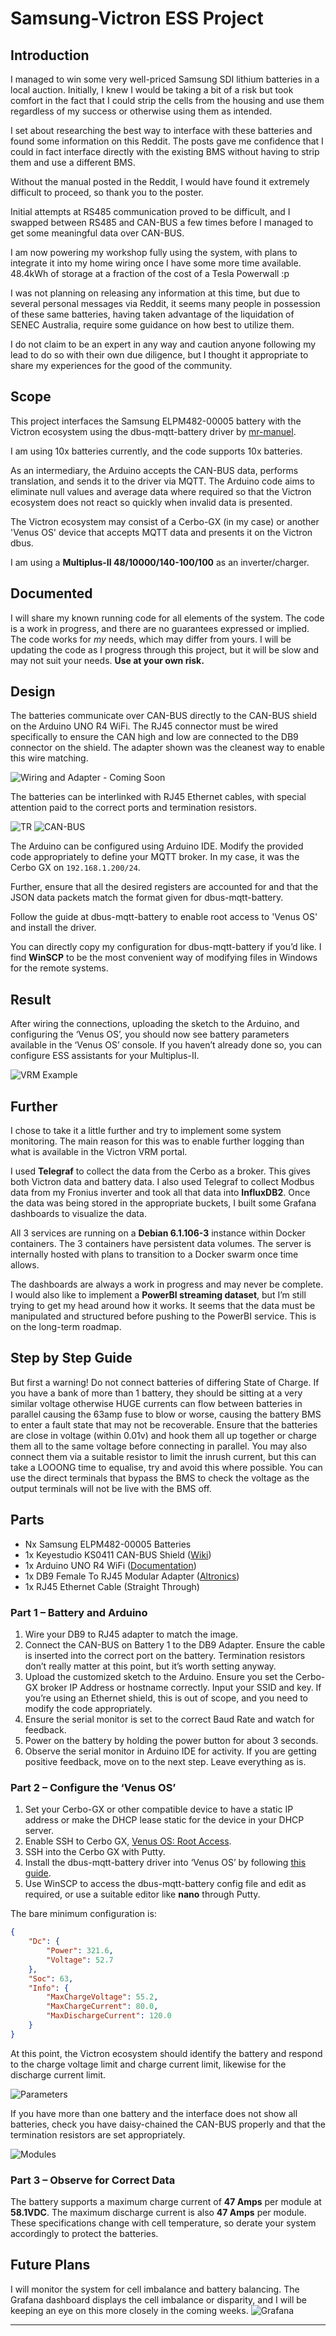 # Samsung-Victron ESS Project

## Introduction

I managed to win some very well-priced Samsung SDI lithium batteries in a local auction. Initially, I knew I would be taking a bit of a risk but took comfort in the fact that I could strip the cells from the housing and use them regardless of my success or otherwise using them as intended.

I set about researching the best way to interface with these batteries and found some information on this Reddit. The posts gave me confidence that I could in fact interface directly with the existing BMS without having to strip them and use a different BMS.

Without the manual posted in the Reddit, I would have found it extremely difficult to proceed, so thank you to the poster.

Initial attempts at RS485 communication proved to be difficult, and I swapped between RS485 and CAN-BUS a few times before I managed to get some meaningful data over CAN-BUS.

I am now powering my workshop fully using the system, with plans to integrate it into my home wiring once I have some more time available. 48.4kWh of storage at a fraction of the cost of a Tesla Powerwall :p

I was not planning on releasing any information at this time, but due to several personal messages via Reddit, it seems many people in possession of these same batteries, having taken advantage of the liquidation of SENEC Australia, require some guidance on how best to utilize them.

I do not claim to be an expert in any way and caution anyone following my lead to do so with their own due diligence, but I thought it appropriate to share my experiences for the good of the community.

## Scope

This project interfaces the Samsung ELPM482-00005 battery with the Victron ecosystem using the dbus-mqtt-battery driver by [mr-manuel](https://github.com/mr-manuel/venus-os_dbus-mqtt-battery).

I am using 10x batteries currently, and the code supports 10x batteries.

As an intermediary, the Arduino accepts the CAN-BUS data, performs translation, and sends it to the driver via MQTT. The Arduino code aims to eliminate null values and average data where required so that the Victron ecosystem does not react so quickly when invalid data is presented.

The Victron ecosystem may consist of a Cerbo-GX (in my case) or another 'Venus OS' device that accepts MQTT data and presents it on the Victron dbus.

I am using a **Multiplus-II 48/10000/140-100/100** as an inverter/charger.

## Documented

I will share my known running code for all elements of the system. The code is a work in progress, and there are no guarantees expressed or implied. The code works for *my* needs, which may differ from yours. I will be updating the code as I progress through this project, but it will be slow and may not suit your needs. **Use at your own risk.**

## Design

The batteries communicate over CAN-BUS directly to the CAN-BUS shield on the Arduino UNO R4 WiFi. The RJ45 connector must be wired specifically to ensure the CAN high and low are connected to the DB9 connector on the shield. The adapter shown was the cleanest way to enable this wire matching.

![Wiring and Adapter - Coming Soon](IMAGE_LINK)

The batteries can be interlinked with RJ45 Ethernet cables, with special attention paid to the correct ports and termination resistors.

![TR](https://github.com/o-snoopy-o/Samsung-Victron-ESS/blob/main/images/Screenshot%202024-10-24%20204348.png)
![CAN-BUS](https://github.com/o-snoopy-o/Samsung-Victron-ESS/blob/main/images/Screenshot%202024-10-24%20204236.png)

The Arduino can be configured using Arduino IDE. Modify the provided code appropriately to define your MQTT broker. In my case, it was the Cerbo GX on `192.168.1.200/24`.

Further, ensure that all the desired registers are accounted for and that the JSON data packets match the format given for dbus-mqtt-battery.

Follow the guide at dbus-mqtt-battery to enable root access to 'Venus OS' and install the driver.

You can directly copy my configuration for dbus-mqtt-battery if you’d like. I find **WinSCP** to be the most convenient way of modifying files in Windows for the remote systems.

## Result

After wiring the connections, uploading the sketch to the Arduino, and configuring the ‘Venus OS’, you should now see battery parameters available in the ‘Venus OS’ console. If you haven’t already done so, you can configure ESS assistants for your Multiplus-II.

![VRM Example](https://github.com/o-snoopy-o/Samsung-Victron-ESS/blob/main/images/Screenshot%202024-10-23%20131711.png)

## Further

I chose to take it a little further and try to implement some system monitoring. The main reason for this was to enable further logging than what is available in the Victron VRM portal.

I used **Telegraf** to collect the data from the Cerbo as a broker. This gives both Victron data and battery data. I also used Telegraf to collect Modbus data from my Fronius inverter and took all that data into **InfluxDB2**. Once the data was being stored in the appropriate buckets, I built some Grafana dashboards to visualize the data.

All 3 services are running on a **Debian 6.1.106-3** instance within Docker containers. The 3 containers have persistent data volumes. The server is internally hosted with plans to transition to a Docker swarm once time allows.

The dashboards are always a work in progress and may never be complete. I would also like to implement a **PowerBI streaming dataset**, but I’m still trying to get my head around how it works. It seems that the data must be manipulated and structured before pushing to the PowerBI service. This is on the long-term roadmap.

## Step by Step Guide
But first a warning!
Do not connect batteries of differing State of Charge. If you have a bank of more than 1 battery, they should be sitting at a very similar voltage otherwise HUGE currents can flow between batteries in parallel causing the 63amp fuse to blow or worse, causing the battery BMS to enter a fault state that may not be recoverable. Ensure that the batteries are close in voltage (within 0.01v) and hook them all up together or charge them all to the same voltage before connecting in parallel. You may also connect them via a suitable resistor to limit the inrush current, but this can take a LOOONG time to equalise, try and avoid this where possible. You can use the direct terminals that bypass the BMS to check the voltage as the output terminals will not be live with the BMS off.

## Parts
- Nx Samsung ELPM482-00005 Batteries
- 1x Keyestudio KS0411 CAN-BUS Shield ([Wiki](https://wiki.keyestudio.com))
- 1x Arduino UNO R4 WiFi ([Documentation](https://www.arduino.cc/))
- 1x DB9 Female To RJ45 Modular Adapter ([Altronics](https://www.altronics.com.au/))
- 1x RJ45 Ethernet Cable (Straight Through)


### Part 1 – Battery and Arduino

1. Wire your DB9 to RJ45 adapter to match the image.
2. Connect the CAN-BUS on Battery 1 to the DB9 Adapter. Ensure the cable is inserted into the correct port on the battery. Termination resistors don’t really matter at this point, but it’s worth setting anyway.
3. Upload the customized sketch to the Arduino. Ensure you set the Cerbo-GX broker IP Address or hostname correctly. Input your SSID and key. If you’re using an Ethernet shield, this is out of scope, and you need to modify the code appropriately.
4. Ensure the serial monitor is set to the correct Baud Rate and watch for feedback.
5. Power on the battery by holding the power button for about 3 seconds.
6. Observe the serial monitor in Arduino IDE for activity. If you are getting positive feedback, move on to the next step. Leave everything as is.

### Part 2 – Configure the ‘Venus OS’

1. Set your Cerbo-GX or other compatible device to have a static IP address or make the DHCP lease static for the device in your DHCP server.
2. Enable SSH to Cerbo GX, [Venus OS: Root Access](https://www.victronenergy.com/live/venus-os:root_access).
3. SSH into the Cerbo GX with Putty.
4. Install the dbus-mqtt-battery driver into ‘Venus OS’ by following [this guide](https://github.com/mr-manuel/venus-os_dbus-mqtt-battery).
5. Use WinSCP to access the dbus-mqtt-battery config file and edit as required, or use a suitable editor like **nano** through Putty.

The bare minimum configuration is:

```json
{
    "Dc": {
        "Power": 321.6,
        "Voltage": 52.7
    },
    "Soc": 63,
    "Info": {
        "MaxChargeVoltage": 55.2,
        "MaxChargeCurrent": 80.0,
        "MaxDischargeCurrent": 120.0
    }
}
```

At this point, the Victron ecosystem should identify the battery and respond to the charge voltage limit and charge current limit, likewise for the discharge current limit.

![Parameters](https://github.com/o-snoopy-o/Samsung-Victron-ESS/blob/main/images/Screenshot%202024-10-23%20132123.png)

If you have more than one battery and the interface does not show all batteries, check you have daisy-chained the CAN-BUS properly and that the termination resistors are set appropriately.

![Modules](https://github.com/o-snoopy-o/Samsung-Victron-ESS/blob/main/images/Screenshot%202024-10-23%20132032.png)

### Part 3 – Observe for Correct Data

The battery supports a maximum charge current of **47 Amps** per module at **58.1VDC**. The maximum discharge current is also **47 Amps** per module. These specifications change with cell temperature, so derate your system accordingly to protect the batteries.





## Future Plans

I will monitor the system for cell imbalance and battery balancing. The Grafana dashboard displays the cell imbalance or disparity, and I will be keeping an eye on this more closely in the coming weeks.
![Grafana](https://github.com/o-snoopy-o/Samsung-Victron-ESS/blob/main/images/Screenshot%202024-10-23%20131531.jpg)

---
